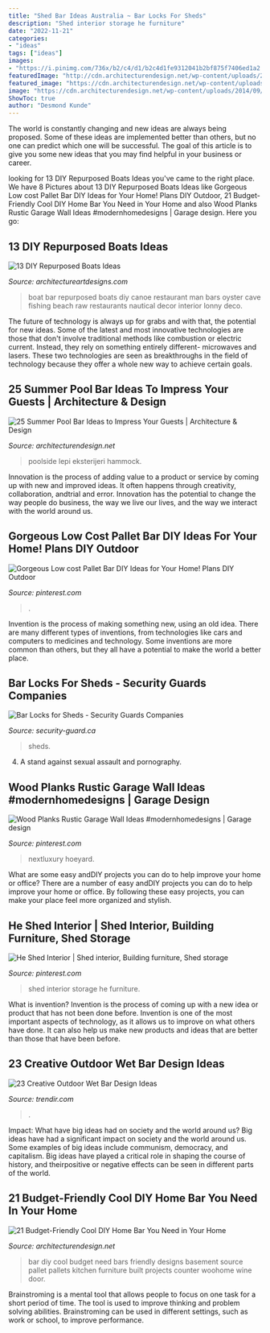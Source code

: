 ```yaml
---
title: "Shed Bar Ideas Australia ~ Bar Locks For Sheds"
description: "Shed interior storage he furniture"
date: "2022-11-21"
categories:
- "ideas"
tags: ["ideas"]
images:
- "https://i.pinimg.com/736x/b2/c4/d1/b2c4d1fe9312041b2bf875f7406ed1a2.jpg"
featuredImage: "http://cdn.architecturendesign.net/wp-content/uploads/2015/04/AD-DIY-Home-Bar-21.jpg"
featured_image: "https://cdn.architecturendesign.net/wp-content/uploads/2014/09/Summer-Pool-Bar-Ideas-13.jpg"
image: "https://cdn.architecturendesign.net/wp-content/uploads/2014/09/Summer-Pool-Bar-Ideas-13.jpg"
ShowToc: true
author: "Desmond Kunde"
---
```



The world is constantly changing and new ideas are always being proposed. Some of these ideas are implemented better than others, but no one can predict which one will be successful. The goal of this article is to give you some new ideas that you may find helpful in your business or career.

	

		
looking for 13 DIY Repurposed Boats Ideas you've came to the right place. We have 8 Pictures about 13 DIY Repurposed Boats Ideas like Gorgeous Low cost Pallet Bar DIY Ideas for Your Home! Plans DIY Outdoor, 21 Budget-Friendly Cool DIY Home Bar You Need in Your Home and also Wood Planks Rustic Garage Wall Ideas #modernhomedesigns | Garage design. Here you go:
		
    
## 13 DIY Repurposed Boats Ideas

<img loading=lazy src="https://www.architectureartdesigns.com/wp-content/uploads/2013/07/39.jpg" onerror="this.onerror=null;this.src='https://tse4.mm.bing.net/th?id=OIP._2Z5cpneuBASMrY1g1s84QAAAA&amp;pid=15.1';" alt="13 DIY Repurposed Boats Ideas">

_Source: architectureartdesigns.com_

>boat bar repurposed boats diy canoe restaurant man bars oyster cave fishing beach raw restaurants nautical decor interior lonny deco. 

	

The future of technology is always up for grabs and with that, the potential for new ideas. Some of the latest and most innovative technologies are those that don't involve traditional methods like combustion or electric current. Instead, they rely on something entirely different- microwaves and lasers. These two technologies are seen as breakthroughs in the field of technology because they offer a whole new way to achieve certain goals.

    
## 25 Summer Pool Bar Ideas To Impress Your Guests | Architecture &amp; Design

<img loading=lazy src="https://cdn.architecturendesign.net/wp-content/uploads/2014/09/Summer-Pool-Bar-Ideas-13.jpg" onerror="this.onerror=null;this.src='https://tse4.mm.bing.net/th?id=OIP.s3z-e88JTmqACh7wq6BltAHaJ4&amp;pid=15.1';" alt="25 Summer Pool Bar Ideas to Impress Your Guests | Architecture &amp; Design">

_Source: architecturendesign.net_

>poolside lepi eksterijeri hammock. 

	

Innovation is the process of adding value to a product or service by coming up with new and improved ideas. It often happens through creativity, collaboration, andtrial and error. Innovation has the potential to change the way people do business, the way we live our lives, and the way we interact with the world around us.

    
## Gorgeous Low Cost Pallet Bar DIY Ideas For Your Home! Plans DIY Outdoor

<img loading=lazy src="https://i.pinimg.com/736x/51/7a/43/517a433400beb94c2cd7024cf1e03eef.jpg" onerror="this.onerror=null;this.src='https://tse2.mm.bing.net/th?id=OIP.Ew8fK6ltKmvjXouh5_VRSwHaJ3&amp;pid=15.1';" alt="Gorgeous Low cost Pallet Bar DIY Ideas for Your Home! Plans DIY Outdoor">

_Source: pinterest.com_

>. 

	

Invention is the process of making something new, using an old idea. There are many different types of inventions, from technologies like cars and computers to medicines and technology. Some inventions are more common than others, but they all have a potential to make the world a better place.

    
## Bar Locks For Sheds - Security Guards Companies

<img loading=lazy src="http://www.security-guard.ca/wp-content/uploads/2015/04/shed20lock20closeup.jpg" onerror="this.onerror=null;this.src='https://tse3.mm.bing.net/th?id=OIP.GtsrIF_g2-5G4LePVx59HAHaFj&amp;pid=15.1';" alt="Bar Locks for Sheds - Security Guards Companies">

_Source: security-guard.ca_

>sheds. 

	

4. A stand against sexual assault and pornography.

    
## Wood Planks Rustic Garage Wall Ideas #modernhomedesigns | Garage Design

<img loading=lazy src="https://i.pinimg.com/736x/b2/c4/d1/b2c4d1fe9312041b2bf875f7406ed1a2.jpg" onerror="this.onerror=null;this.src='https://tse4.mm.bing.net/th?id=OIP.93-CURlnqqNweqT-ILgy4AHaHa&amp;pid=15.1';" alt="Wood Planks Rustic Garage Wall Ideas #modernhomedesigns | Garage design">

_Source: pinterest.com_

>nextluxury hoeyard. 

	

What are some easy andDIY projects you can do to help improve your home or office?
There are a number of easy andDIY projects you can do to help improve your home or office. By following these easy projects, you can make your place feel more organized and stylish.

    
## He Shed Interior | Shed Interior, Building Furniture, Shed Storage

<img loading=lazy src="https://i.pinimg.com/736x/88/1c/d0/881cd0f7b8e696dfc239f6e232b068cc.jpg" onerror="this.onerror=null;this.src='https://tse1.mm.bing.net/th?id=OIP.5inWn-fmEtSjxUa626E43QHaFj&amp;pid=15.1';" alt="He Shed Interior | Shed interior, Building furniture, Shed storage">

_Source: pinterest.com_

>shed interior storage he furniture. 

	

What is invention?
Invention is the process of coming up with a new idea or product that has not been done before. Invention is one of the most important aspects of technology, as it allows us to improve on what others have done. It can also help us make new products and ideas that are better than those that have been before.

    
## 23 Creative Outdoor Wet Bar Design Ideas

<img loading=lazy src="https://cdn.trendir.com/wp-content/uploads/2016/06/Hanging-bar-chairs.jpg" onerror="this.onerror=null;this.src='https://tse1.mm.bing.net/th?id=OIP.T_xqo3r8w60yGNka02yeywHaLH&amp;pid=15.1';" alt="23 Creative Outdoor Wet Bar Design Ideas">

_Source: trendir.com_

>. 

	

Impact: What have big ideas had on society and the world around us?
Big ideas have had a significant impact on society and the world around us. Some examples of big ideas include communism, democracy, and capitalism. Big ideas have played a critical role in shaping the course of history, and theirpositive or negative effects can be seen in different parts of the world.

    
## 21 Budget-Friendly Cool DIY Home Bar You Need In Your Home

<img loading=lazy src="http://cdn.architecturendesign.net/wp-content/uploads/2015/04/AD-DIY-Home-Bar-21.jpg" onerror="this.onerror=null;this.src='https://tse1.mm.bing.net/th?id=OIP.XwpHCRQO3F6vSTV4U4J0eQHaJ4&amp;pid=15.1';" alt="21 Budget-Friendly Cool DIY Home Bar You Need in Your Home">

_Source: architecturendesign.net_

>bar diy cool budget need bars friendly designs basement source pallet pallets kitchen furniture built projects counter woohome wine door. 

	

Brainstroming is a mental tool that allows people to focus on one task for a short period of time. The tool is used to improve thinking and problem solving abilities. Brainstroming can be used in different settings, such as work or school, to improve performance.

